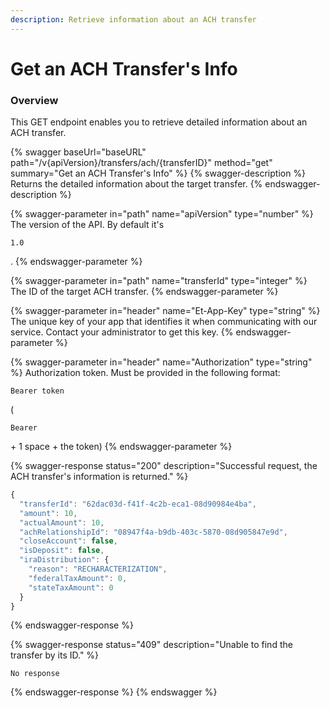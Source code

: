 ```yaml
---
description: Retrieve information about an ACH transfer
---
```


# Get an ACH Transfer's Info

### Overview

This GET endpoint enables you to retrieve detailed information about an ACH transfer.

{% swagger baseUrl="baseURL" path="/v{apiVersion}/transfers/ach/{transferID}" method="get" summary="Get an ACH Transfer's Info" %}
{% swagger-description %}
Returns the detailed information about the target transfer.
{% endswagger-description %}

{% swagger-parameter in="path" name="apiVersion" type="number" %}
The version of the API. By default it's 

`1.0`

.
{% endswagger-parameter %}

{% swagger-parameter in="path" name="transferId" type="integer" %}
The ID of the target ACH transfer.
{% endswagger-parameter %}

{% swagger-parameter in="header" name="Et-App-Key" type="string" %}
The unique key of your app that identifies it when communicating with our service. Contact your administrator to get this key.
{% endswagger-parameter %}

{% swagger-parameter in="header" name="Authorization" type="string" %}
Authorization token. Must be provided in the following format: 

`Bearer token `

(

`Bearer`

 \+ 1 space + the token)
{% endswagger-parameter %}

{% swagger-response status="200" description="Successful request, the ACH transfer's information is returned." %}
```javascript
{
  "transferId": "62dac03d-f41f-4c2b-eca1-08d90984e4ba",
  "amount": 10,
  "actualAmount": 10,
  "achRelationshipId": "08947f4a-b9db-403c-5870-08d905847e9d",
  "closeAccount": false,
  "isDeposit": false,
  "iraDistribution": {​
    "reason": "RECHARACTERIZATION",
    "federalTaxAmount": 0,
    "stateTaxAmount": 0
  }
}
```
{% endswagger-response %}

{% swagger-response status="409" description="Unable to find the transfer by its ID." %}
```
No response
```
{% endswagger-response %}
{% endswagger %}
